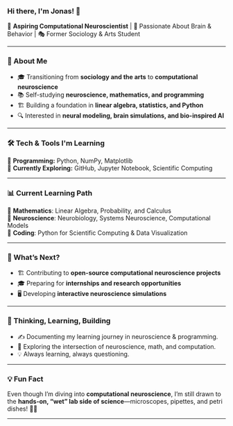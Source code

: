 ### Hi there, I'm Jonas! 👋  

🔬 **Aspiring Computational Neuroscientist** | 🧠 Passionate About Brain & Behavior | 🎭 Former Sociology & Arts Student  

---

### 🚀 About Me  
- 🎓 Transitioning from **sociology and the arts** to **computational neuroscience**  
- 📚 Self-studying **neuroscience, mathematics, and programming**  
- 🏗️ Building a foundation in **linear algebra, statistics, and Python**  
- 🔍 Interested in **neural modeling, brain simulations, and bio-inspired AI**  

---

### 🛠️ Tech & Tools I'm Learning  
🔹 **Programming:** Python, NumPy, Matplotlib  
🔹 **Currently Exploring:** GitHub, Jupyter Notebook, Scientific Computing  

---

### 📊 Current Learning Path  
📌 **Mathematics**: Linear Algebra, Probability, and Calculus  
📌 **Neuroscience**: Neurobiology, Systems Neuroscience, Computational Models  
📌 **Coding**: Python for Scientific Computing & Data Visualization  

---

### 🎯 What’s Next?  
- 🏗️ Contributing to **open-source computational neuroscience projects**  
- 🎓 Preparing for **internships and research opportunities**  
- 🖥️ Developing **interactive neuroscience simulations**

---

### 🧠 Thinking, Learning, Building
- ✍️ Documenting my learning journey in neuroscience & programming.
- 🔬 Exploring the intersection of neuroscience, math, and computation.
- 💡 Always learning, always questioning.

---

### 💡 Fun Fact  
Even though I’m diving into **computational neuroscience**, I’m still drawn to the **hands-on, “wet” lab side of science**—microscopes, pipettes, and petri dishes! 🌱🔬  

---

